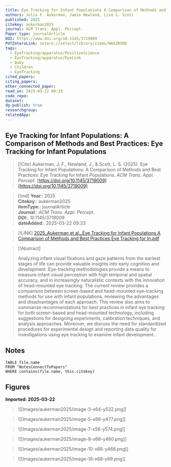 ```yaml
---
title: Eye Tracking for Infant Populations A Comparison of Methods and Best Practices Eye Tracking for Infant Populations
authors: Julia F. Aukerman, Jamie Newland, Lisa S. Scott
published: 2025
citekey: aukerman2025
journal: ACM Trans. Appl. Percept.
Paper_type: journalArticle
DOI: https://www.doi.org/10.1145/3719009
PdfZoteroLink: zotero://select/library/items/WAX2BSRD
tags:
  - EyeTracking/apparatus/PositiveScience
  - EyeTracking/apparatus/EyeLink
  - Baby
  - Children
  - EyeTracking
cited_papers: 
citing_papers: 
other_connected_paper: 
read_on: 2025-03-22 09:33
code_repo: 
dataset: 
dg-publish: true
researchgroup: 
relatedApp:
---
```


## Eye Tracking for Infant Populations: A Comparison of Methods and Best Practices: Eye Tracking for Infant Populations

> [!Cite]
> Aukerman, J. F., Newland, J., & Scott, L. S. (2025). Eye Tracking for Infant Populations: A Comparison of Methods and Best Practices: Eye Tracking for Infant Populations. _ACM Trans. Appl. Percept._ [https://doi.org/10.1145/3719009](https://doi.org/10.1145/3719009)


>[!md]
> **Year**:: 2025   
> **Citekey**:: aukerman2025  
> **itemType**:: journalArticle  
> **Journal**:: *ACM Trans. Appl. Percept.*  
> **DOI**:: 10.1145/3719009    
> **dateAdded**:: 2025-03-22 09:33

> [!LINK] 
> [2025_Aukerman et al._Eye Tracking for Infant Populations A Comparison of Methods and Best Practices Eye Tracking for In.pdf](zotero://select/library/items/E5FCNF4T)

> [!Abstract]
>
> Analyzing infant visual fixations and gaze patterns from the earliest stages of life can provide valuable insights into early cognition and development. Eye-tracking methodologies provide a means to measure infant visual perception with high temporal and spatial accuracy, and in increasingly naturalistic contexts with the innovation of head-mounted eye tracking. The current review provides a comparison between screen-based and head-mounted eye-tracking methods for use with infant populations, reviewing the advantages and disadvantages of each approach. This review also aims to summarize recommendations for best practices in infant eye tracking for both screen-based and head-mounted technology, including suggestions for designing experiments, calibration techniques, and analysis approaches. Moreover, we discuss the need for standardized procedures for experimental design and reporting data quality for investigations using eye tracking to examine infant development.
>.
> 


## Notes

```dataview 
TABLE file.name 
FROM "NotesConnectToPapers" 
WHERE contains(file.name, this.citekey)
```



## Figures

**Imported: 2025-03-22**

> ![[Images/aukerman2025/image-3-x64-y532.png]]

> ![[Images/aukerman2025/image-5-x66-y477.png]]

> ![[Images/aukerman2025/image-7-x56-y574.png]]

> ![[Images/aukerman2025/image-8-x68-y480.png]]

> ![[Images/aukerman2025/image-10-x68-y466.png]]

> ![[Images/aukerman2025/image-16-x68-y69.png]]